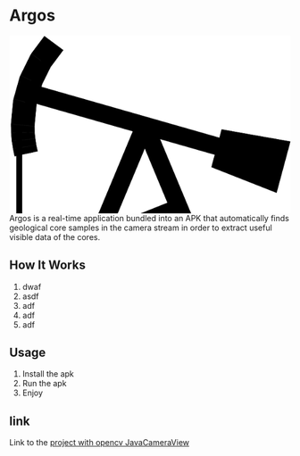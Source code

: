 # Argos

<img src="./Images/logo.png" align="right" alt="Logo">

Argos is a real-time application bundled into an APK that automatically finds geological core samples in the camera stream in order to extract useful visible data of the cores.

## How It Works

1. dwaf
2. asdf
3. adf
4. adf
5. adf


## Usage

1. Install the apk
2. Run the apk
3. Enjoy

## link
Link to the [project with opencv JavaCameraView](https://github.com/Onnonoka/Gestion-de-projet)
